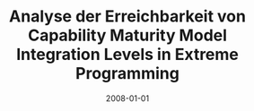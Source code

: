 ---
abstract: ''
authors:
- Ahmet Tat
date: '2008-01-01'
featured: false
links:
- name: Publik
  url: https://publik.tuwien.ac.at/showentry.php?ID=171931&lang=2
publication_types:
- '7'
publishDate: '2008-01-01'
title: Analyse der Erreichbarkeit von Capability Maturity Model Integration Levels
  in Extreme Programming
url_pdf: ''
---